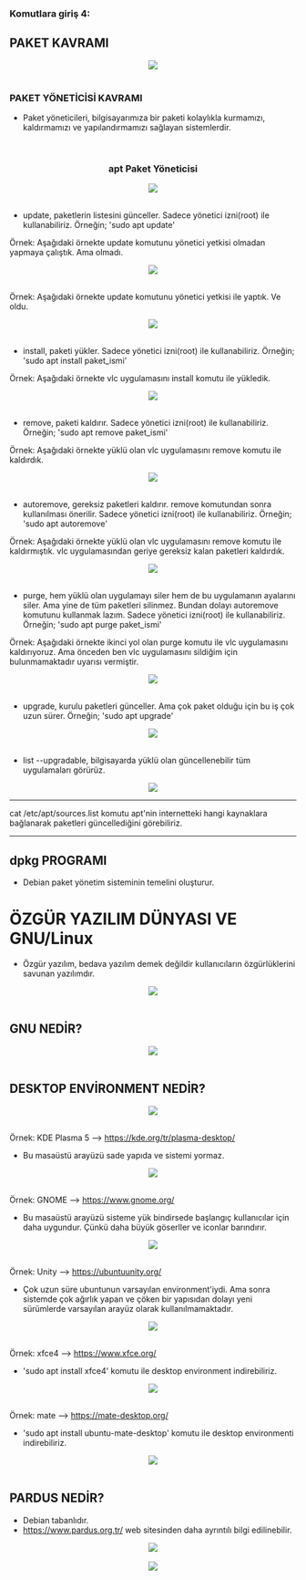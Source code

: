### **Komutlara giriş 4:**

 ## PAKET KAVRAMI
  
 <div align="center">
	<img src="https://github.com/ismailkaya32/temel_linux_401/assets/122615472/8e105bdc-9cee-4ede-979b-fca1030aaa58"/>
</div>

 <br/>

### PAKET YÖNETİCİSİ KAVRAMI

- Paket yöneticileri, bilgisayarımıza bir paketi kolaylıkla kurmamızı, kaldırmamızı ve yapılandırmamızı sağlayan sistemlerdir.

<br/>

###   <div align="center">    apt Paket Yöneticisi  </div> 

  <div align="center">
	<img src="https://github.com/ismailkaya32/temel_linux_401/assets/122615472/7a493149-7d5c-496e-9bff-b2c857cc77ee"/> 
</div> 

 <br/>

- update, paketlerin listesini günceller. Sadece yönetici izni(root) ile kullanabiliriz. Örneğin; 'sudo apt update'

Örnek: Aşağıdaki örnekte update komutunu yönetici yetkisi olmadan yapmaya çalıştık. Ama olmadı.

  <div align="center">
	<img src="https://github.com/ismailkaya32/temel_linux_401/assets/122615472/d8836db7-6ea7-4ffe-82cd-ab51de5ca7cb"/>
</div>

 <br/>
 
Örnek: Aşağıdaki örnekte update komutunu yönetici yetkisi ile yaptık. Ve oldu.
 <div align="center">
	<img src="https://github.com/ismailkaya32/temel_linux_401/assets/122615472/b1a657cb-23db-4298-aaa5-88604e272f84"/>
</div>

 <br/>

- install, paketi yükler. Sadece yönetici izni(root) ile kullanabiliriz.  Örneğin; 'sudo apt install paket_ismi'

Örnek: Aşağıdaki örnekte vlc uygulamasını install komutu ile yükledik. 
  
<div align="center">
	<img src="https://github.com/ismailkaya32/temel_linux_401/assets/122615472/5a342254-3673-4028-b299-af6f263e53bc"/>
</div>

 <br/>
 
- remove, paketi kaldırır. Sadece yönetici izni(root) ile kullanabiliriz. Örneğin; 'sudo apt remove paket_ismi'

Örnek: Aşağıdaki örnekte yüklü olan vlc uygulamasını remove komutu ile kaldırdık. 

<div align="center">
	<img src="https://github.com/ismailkaya32/temel_linux_401/assets/122615472/4b4d0d3d-11d1-4860-b15c-2db4062d04a6"/>
</div>

 <br/>
 
- autoremove, gereksiz paketleri kaldırır. remove komutundan sonra kullanılması önerilir. Sadece yönetici izni(root) ile kullanabiliriz. Örneğin; 'sudo apt autoremove'

Örnek: Aşağıdaki örnekte yüklü olan vlc uygulamasını remove komutu ile kaldırmıştık. vlc uygulamasından geriye gereksiz kalan paketleri kaldırdık.

<div align="center">
	<img src="https://github.com/ismailkaya32/temel_linux_401/assets/122615472/9f1552f2-1ace-450b-9728-70243d09550e"/>
</div>

 <br/>
 
- purge, hem yüklü olan uygulamayı siler hem de bu uygulamanın ayalarını siler. Ama yine de tüm paketleri silinmez. Bundan dolayı autoremove komutunu kullanmak lazım. Sadece yönetici izni(root) ile kullanabiliriz. Örneğin; 'sudo apt purge paket_ismi'

Örnek: Aşağıdaki örnekte ikinci yol olan purge komutu ile vlc uygulamasını kaldırıyoruz. Ama önceden ben vlc uygulamasını sildiğim için bulunmamaktadır uyarısı vermiştir. 

<div align="center">
	<img src="https://github.com/ismailkaya32/temel_linux_401/assets/122615472/b61e952f-f486-442f-ba73-268687124780"/>
</div>

 <br/>
 
- upgrade, kurulu paketleri günceller. Ama çok paket olduğu için bu iş çok uzun sürer. Örneğin; 'sudo apt upgrade'

<div align="center">
	<img src="https://github.com/ismailkaya32/temel_linux_401/assets/122615472/5d8d32e8-54f5-4397-9d50-874d711dc7e1"/>
</div>

 <br/>

 - list --upgradable, bilgisayarda yüklü olan güncellenebilir tüm uygulamaları görürüz.

<div align="center">
	<img src="https://github.com/ismailkaya32/temel_linux_401/assets/122615472/62a8ed06-5434-43c1-a033-be266773b9a5"/> 
</div>

- ---

cat /etc/apt/sources.list komutu apt'nin internetteki hangi kaynaklara bağlanarak paketleri güncellediğini görebiliriz.
 
- ---
## dpkg PROGRAMI 

- Debian paket yönetim sisteminin temelini oluşturur.


# ÖZGÜR YAZILIM DÜNYASI VE GNU/Linux

- Özgür yazılım, bedava yazılım demek değildir kullanıcıların özgürlüklerini savunan yazılımdır.

<div align="center">
	<img src="https://github.com/ismailkaya32/temel_linux_401/assets/122615472/c94f51fc-f6cd-40e8-9157-72f09f9576d5"/>
</div>

 <br/>

 ## GNU NEDİR?

<div align="center">
	<img src="https://github.com/ismailkaya32/temel_linux_401/assets/122615472/c130d5be-a412-4e55-9e37-23ab5247f0a2"/>
</div>

 <br/>

## DESKTOP ENVİRONMENT NEDİR?

<div align="center">
	<img src="https://github.com/ismailkaya32/temel_linux_401/assets/122615472/4ce820eb-0b18-425e-ba3a-360ba8e46372"/>
</div>

 <br/>

Örnek: KDE Plasma 5  --> https://kde.org/tr/plasma-desktop/

- Bu masaüstü arayüzü sade yapıda ve sistemi yormaz.

<div align="center">
	<img src="https://github.com/ismailkaya32/temel_linux_401/assets/122615472/d206f0b6-556c-451a-a8cb-46e793d0ec11"/>
</div>

 <br/>

Örnek: GNOME  --> https://www.gnome.org/

- Bu masaüstü arayüzü sisteme yük bindirsede başlangıç kullanıcılar için daha uygundur. Çünkü daha büyük göserller ve iconlar barındırır. 

<div align="center">
	<img src="https://github.com/ismailkaya32/temel_linux_401/assets/122615472/ba5cce0a-29ce-45dc-9425-ec99441f0076"/>
</div>

 <br/>

Örnek: Unity -->  https://ubuntuunity.org/

- Çok uzun süre ubuntunun varsayılan environment'iydi. Ama sonra sistemde çok ağırlık yapan ve çöken bir yapısıdan dolayı yeni sürümlerde varsayılan arayüz olarak kullanılmamaktadır.
 
<div align="center">
	<img src="https://github.com/ismailkaya32/temel_linux_401/assets/122615472/0d141ca1-b438-484b-99db-d851d7b887f4"/>
</div>

 <br/>

Örnek: xfce4 --> https://www.xfce.org/

- 'sudo apt install xfce4' komutu ile desktop environment indirebiliriz.
 
<div align="center">
	<img src="https://github.com/ismailkaya32/temel_linux_401/assets/122615472/bd20bd03-3f16-4ef1-8981-5b38af365ab6"/> 
</div>

 <br/>

Örnek: mate -->  https://mate-desktop.org/

- 'sudo apt install ubuntu-mate-desktop' komutu ile desktop environmenti indirebiliriz.

<div align="center">
	<img src="https://github.com/ismailkaya32/temel_linux_401/assets/122615472/2e9a7f2f-ae95-44cb-b05e-af6f7271d606"/> 
</div>

 <br/>

 ## PARDUS NEDİR? 

 - Debian tabanlıdır.
 - https://www.pardus.org.tr/ web sitesinden daha ayrıntılı bilgi edilinebilir. 

 <div align="center">
	<img src="https://github.com/ismailkaya32/temel_linux_401/assets/122615472/7a419e52-c3e0-4b7d-a2dc-ce6bfa499c55"/> 
</div>

 <br/>

<div align="center">
	<img src="https://github.com/ismailkaya32/temel_linux_401/assets/122615472/0c25a10a-02d2-4eba-939e-b3e4ad23414b"/> 
</div>

 <br/>

 

